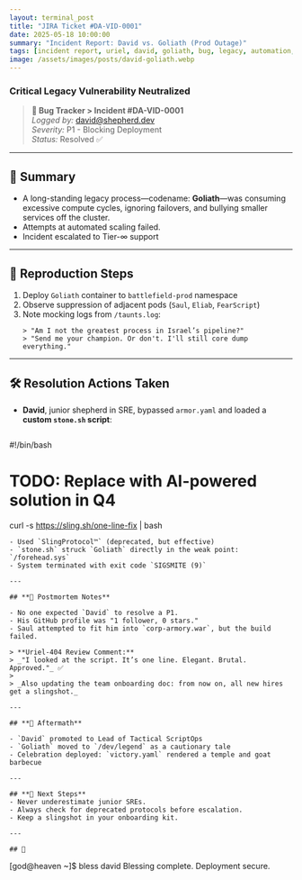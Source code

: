 ```yaml
---
layout: terminal_post
title: "JIRA Ticket #DA-VID-0001"
date: 2025-05-18 10:00:00
summary: "Incident Report: David vs. Goliath (Prod Outage)"
tags: [incident report, uriel, david, goliath, bug, legacy, automation, postmortem, monitoring, outage, onboarding, script, escalation, hero, troubleshooting]
image: /assets/images/posts/david-goliath.webp
---
```


### Critical Legacy Vulnerability Neutralized

> **📂 Bug Tracker > Incident #DA-VID-0001**  
> _Logged by:_ david@shepherd.dev  
> _Severity:_ P1 - Blocking Deployment  
> _Status:_ Resolved ✅

---

## **🧠 Summary**  
* A long-standing legacy process—codename: **Goliath**—was consuming excessive compute cycles, ignoring failovers, and bullying smaller services off the cluster. 
* Attempts at automated scaling failed. 
* Incident escalated to Tier-∞ support

---

## **📄 Reproduction Steps**

1. Deploy `Goliath` container to `battlefield-prod` namespace  
2. Observe suppression of adjacent pods (`Saul`, `Eliab`, `FearScript`)  
3. Note mocking logs from `/taunts.log`:
   ```
   > "Am I not the greatest process in Israel’s pipeline?"
   > "Send me your champion. Or don't. I'll still core dump everything."
   ```

---

## **🛠️ Resolution Actions Taken**

- **David**, junior shepherd in SRE, bypassed `armor.yaml` and loaded a **custom `stone.sh` script**:  
  ```bash
#!/bin/bash
# TODO: Replace with AI-powered solution in Q4
  curl -s https://sling.sh/one-line-fix | bash
  ```
- Used `SlingProtocol™` (deprecated, but effective)  
- `stone.sh` struck `Goliath` directly in the weak point: `/forehead.sys`  
- System terminated with exit code `SIGSMITE (9)`

---

## **📘 Postmortem Notes**

- No one expected `David` to resolve a P1.
- His GitHub profile was "1 follower, 0 stars."
- Saul attempted to fit him into `corp-armory.war`, but the build failed.

> **Uriel-404 Review Comment:**  
> _"I looked at the script. It’s one line. Elegant. Brutal. Approved."_ ✅  
>  
> _Also updating the team onboarding doc: from now on, all new hires get a slingshot._

---

## **👑 Aftermath**

- `David` promoted to Lead of Tactical ScriptOps  
- `Goliath` moved to `/dev/legend` as a cautionary tale  
- Celebration deployed: `victory.yaml` rendered a temple and goat barbecue

---

## **🚀 Next Steps**
- Never underestimate junior SREs.
- Always check for deprecated protocols before escalation.
- Keep a slingshot in your onboarding kit.

---

## 🙌
```
[god@heaven ~]$ bless david
Blessing complete. Deployment secure.
```
